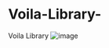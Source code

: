 # Voila-Library-
Voila Library
![image](https://github.com/user-attachments/assets/b495e502-9bb0-4c98-8a9c-1e04b9fb614d)
